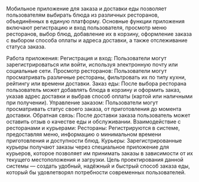Мобильное приложение для заказа и доставки еды позволяет пользователям выбирать блюда из различных ресторанов, объединённых в единую платформу. Основные функции приложения включают регистрацию и вход пользователя, просмотр меню ресторанов, выбор блюд, добавление их в корзину, оформление заказа с выбором способа оплаты и адреса доставки, а также отслеживание статуса заказа.

Работа приложения:
Регистрация и вход: Пользователи могут зарегистрироваться или войти, используя электронную почту или социальные сети.
Просмотр ресторанов: Пользователи могут просматривать различные рестораны, фильтровать их по типу кухни, рейтингу или времени доставки.
Заказ еды: После выбора ресторана пользователь может добавлять блюда в корзину и оформить заказ, указав адрес доставки и выбрав способ оплаты (картой или наличными при получении).
Управление заказом: Пользователи могут просматривать статус своего заказа, от приготовления до момента доставки.
Обратная связь: После доставки заказа пользователь может оставить отзыв о качестве еды и обслуживании.
Взаимодействие с ресторанами и курьерами:
Рестораны: Регистрируются в системе, предоставляя меню, информацию о минимальном времени приготовления и доступности блюд.
Курьеры: Зарегистрированные курьеры получают заказы через специальное приложение для курьеров, которое позволяет им принимать заказы в зависимости от их текущего местоположения и загрузки.
Цель проектирования данной системы — создать удобный, надёжный и быстрый способ заказа еды, который бы удовлетворял потребности современных пользователей.
